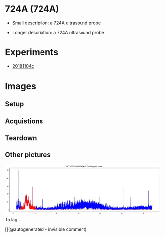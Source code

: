 # 724A (724A)

* Small description: a 724A ultrasound probe

* Longer description: a 724A ultrasound probe

# Experiments

* [20181104c](/include/experiments/auto/20181104c.md)


# Images

## Setup 

## Acquistions 

## Teardown 

## Other pictures 

![](/include/images/kretzaw145ba/20180811a/20180811a-3first-lines-fft.jpg)
ToTag
.





[](@autogenerated - invisible comment)